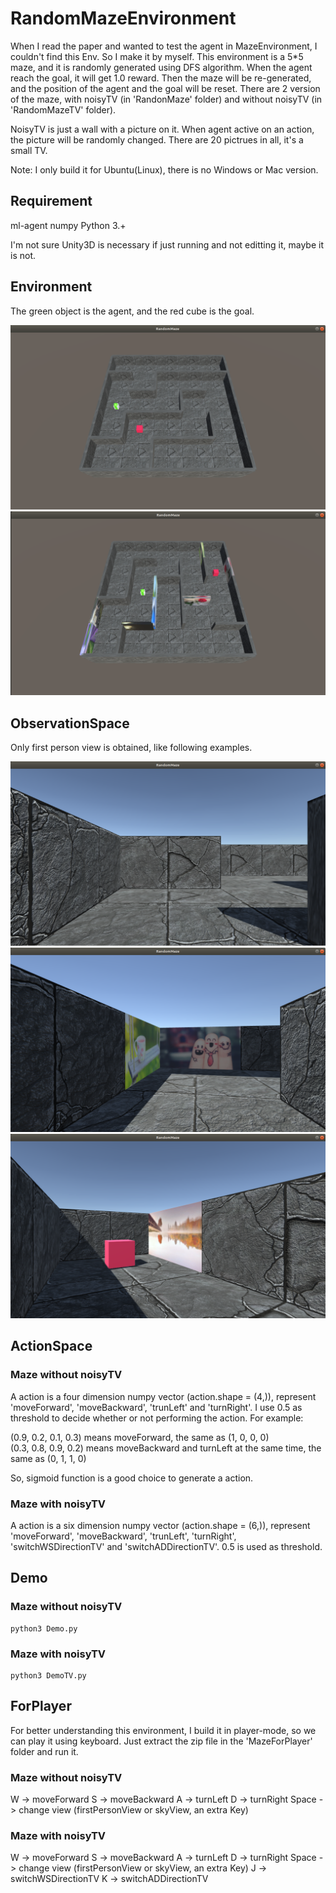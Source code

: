 # RandomMazeEnvironment

When I read the paper <Large Cuiro> and wanted to test the agent in MazeEnvironment, I couldn't find this Env. So I make it by myself. This environment is a 5*5 maze, and it is randomly generated using DFS algorithm. When the agent reach the goal, it will get 1.0 reward. Then the maze will be re-generated, and the position of the agent and the goal will be reset. There are 2 version of the maze, with noisyTV (in 'RandonMaze' folder) and without noisyTV (in 'RandomMazeTV' folder).  

NoisyTV is just a wall with a picture on it. When agent active on an action, the picture will be randomly changed. There are 20 pictrues in all, it's a small TV.  

Note: I only build it for Ubuntu(Linux), there is no Windows or Mac version.

## Requirement

ml-agent
numpy 
Python 3.+

I'm not sure Unity3D is necessary if just running and not editting it, maybe it is not.

## Environment

The green object is the agent, and the red cube is the goal.

![](./Image/SkyViewMaze.png)
![](./Image/SkyViewMazeTV.png)

## ObservationSpace

Only first person view is obtained, like following examples.

![](./Image/FirstPersonViewMaze.png)
![](./Image/FirstPersonViewTV.png)
![](./Image/FirstPersonViewGoal.png)

## ActionSpace

### Maze without noisyTV

A action is a four dimension numpy vector (action.shape = (4,)), represent 'moveForward', 'moveBackward', 'trunLeft' and 'turnRight'. I use 0.5 as threshold to decide whether or not performing the action. For example:  

(0.9, 0.2, 0.1, 0.3) means moveForward, the same as (1, 0, 0, 0)  
(0.3, 0.8, 0.9, 0.2) means moveBackward and turnLeft at the same time, the same as (0, 1, 1, 0)  

So, sigmoid function is a good choice to generate a action.

### Maze with noisyTV

A action is a six dimension numpy vector (action.shape = (6,)), represent 'moveForward', 'moveBackward', 'trunLeft', 'turnRight', 'switchWSDirectionTV' and 'switchADDirectionTV'. 0.5 is used as threshold.

## Demo

### Maze without noisyTV

    python3 Demo.py

### Maze with noisyTV

    python3 DemoTV.py

## ForPlayer

For better understanding this environment, I build it in player-mode, so we can play it using keyboard. Just extract the zip file in the 'MazeForPlayer' folder and run it.

### Maze without noisyTV

W     -> moveForward
S     -> moveBackward
A     -> turnLeft
D     -> turnRight
Space -> change view (firstPersonView or skyView, an extra Key)

### Maze with noisyTV

W     -> moveForward
S     -> moveBackward
A     -> turnLeft
D     -> turnRight
Space -> change view (firstPersonView or skyView, an extra Key)
J     -> switchWSDirectionTV
K     -> switchADDirectionTV
